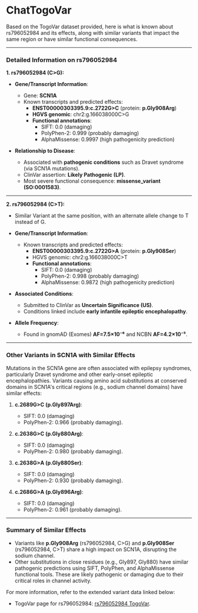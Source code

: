 # ChatTogoVar

Based on the TogoVar dataset provided, here is what is known about rs796052984 and its effects, along with similar variants that impact the same region or have similar functional consequences. 

---

### **Detailed Information on rs796052984**
**1. rs796052984 (C>G):**

- **Gene/Transcript Information**:
  - Gene: **SCN1A**
  - Known transcripts and predicted effects:
    - **ENST00000303395.9:c.2722G>C** (protein: **p.Gly908Arg**)  
    - **HGVS genomic**: chr2:g.166038000C>G  
    - **Functional annotations**:
      - SIFT: 0.0 (damaging)  
      - PolyPhen-2: 0.999 (probably damaging)  
      - AlphaMissense: 0.9997 (high pathogenicity prediction)

- **Relationship to Disease**:
  - Associated with **pathogenic conditions** such as Dravet syndrome (via SCN1A mutations).
  - ClinVar assertion: **Likely Pathogenic (LP)**.
  - Most severe functional consequence: **missense_variant (SO:0001583)**.

---

**2. rs796052984 (C>T):**

- Similar Variant at the same position, with an alternate allele change to T instead of G.
- **Gene/Transcript Information**:
  - Known transcripts and predicted effects:
    - **ENST00000303395.9:c.2722G>A** (protein: **p.Gly908Ser**)  
    - HGVS genomic: chr2:g.166038000C>T  
    - **Functional annotations**:
      - SIFT: 0.0 (damaging)
      - PolyPhen-2: 0.998 (probably damaging)
      - AlphaMissense: 0.9872 (high pathogenicity prediction)

- **Associated Conditions**:
  - Submitted to ClinVar as **Uncertain Significance (US)**.
  - Conditions linked include **early infantile epileptic encephalopathy**.  

- **Allele Frequency**:
  - Found in gnomAD (Exomes) **AF=7.5×10⁻⁶** and NCBN **AF=4.2×10⁻⁵**.

---

### **Other Variants in SCN1A with Similar Effects**
Mutations in the SCN1A gene are often associated with epilepsy syndromes, particularly Dravet syndrome and other early-onset epileptic encephalopathies. Variants causing amino acid substitutions at conserved domains in SCN1A's critical regions (e.g., sodium channel domains) have similar effects:

1. **c.2689G>C (p.Gly897Arg)**:
   - SIFT: 0.0 (damaging)  
   - PolyPhen-2: 0.966 (probably damaging).

2. **c.2638G>C (p.Gly880Arg)**:
   - SIFT: 0.0 (damaging)  
   - PolyPhen-2: 0.980 (probably damaging).

3. **c.2638G>A (p.Gly880Ser)**:
   - SIFT: 0.0 (damaging)  
   - PolyPhen-2: 0.930 (probably damaging).

4. **c.2686G>A (p.Gly896Arg)**:
   - SIFT: 0.0 (damaging)
   - PolyPhen-2: 0.961 (probably damaging).

---

### Summary of Similar Effects
- Variants like **p.Gly908Arg** (rs796052984, C>G) and **p.Gly908Ser** (rs796052984, C>T) share a high impact on SCN1A, disrupting the sodium channel.
- Other substitutions in close residues (e.g., Gly897, Gly880) have similar pathogenic predictions using SIFT, PolyPhen, and AlphaMissense functional tools. These are likely pathogenic or damaging due to their critical roles in channel activity.

For more information, refer to the extended variant data linked below:

- TogoVar page for rs796052984: [rs796052984 TogoVar](https://identifiers.org/dbsnp/rs796052984).  

